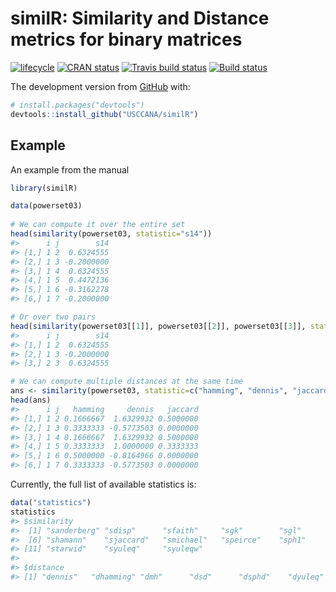 
<!-- README.md is generated from README.Rmd. Please edit that file -->

# similR: Similarity and Distance metrics for binary matrices

[![lifecycle](https://img.shields.io/badge/lifecycle-experimental-orange.svg)](https://www.tidyverse.org/lifecycle/#experimental)
[![CRAN
status](https://www.r-pkg.org/badges/version/similR)](https://cran.r-project.org/package=similR)
[![Travis build
status](https://travis-ci.org/muriteams/similR.svg?branch=master)](https://travis-ci.org/muriteams/similR)
[![Build
status](https://ci.appveyor.com/api/projects/status/p0xice4ingylud9r?svg=true)](https://ci.appveyor.com/project/gvegayon/similr-adu2u)

The development version from [GitHub](https://github.com/) with:

``` r
# install.packages("devtools")
devtools::install_github("USCCANA/similR")
```

## Example

An example from the manual

``` r
library(similR)

data(powerset03)
 
# We can compute it over the entire set
head(similarity(powerset03, statistic="s14"))
#>      i j        s14
#> [1,] 1 2  0.6324555
#> [2,] 1 3 -0.2000000
#> [3,] 1 4  0.6324555
#> [4,] 1 5  0.4472136
#> [5,] 1 6 -0.3162278
#> [6,] 1 7 -0.2000000

# Or over two pairs
head(similarity(powerset03[[1]], powerset03[[2]], powerset03[[3]], statistic="s14"))
#>      i j        s14
#> [1,] 1 2  0.6324555
#> [2,] 1 3 -0.2000000
#> [3,] 2 3  0.6324555

# We can compute multiple distances at the same time
ans <- similarity(powerset03, statistic=c("hamming", "dennis", "jaccard"))
head(ans)
#>      i j   hamming     dennis   jaccard
#> [1,] 1 2 0.1666667  1.6329932 0.5000000
#> [2,] 1 3 0.3333333 -0.5773503 0.0000000
#> [3,] 1 4 0.1666667  1.6329932 0.5000000
#> [4,] 1 5 0.3333333  1.0000000 0.3333333
#> [5,] 1 6 0.5000000 -0.8164966 0.0000000
#> [6,] 1 7 0.3333333 -0.5773503 0.0000000
```

Currently, the full list of available statistics is:

``` r
data("statistics")
statistics
#> $similarity
#>  [1] "sanderberg" "sdisp"      "sfaith"     "sgk"        "sgl"       
#>  [6] "shamann"    "sjaccard"   "smichael"   "speirce"    "sph1"      
#> [11] "starwid"    "syuleq"     "syuleqw"   
#> 
#> $distance
#> [1] "dennis"   "dhamming" "dmh"      "dsd"      "dsphd"    "dyuleq"
```
